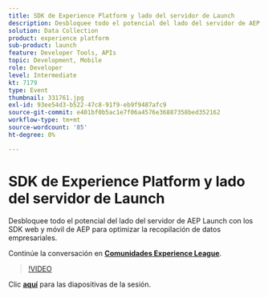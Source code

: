 ```yaml
---
title: SDK de Experience Platform y lado del servidor de Launch
description: Desbloquee todo el potencial del lado del servidor de AEP Launch con los SDK web y móvil de AEP para optimizar la recopilación de datos empresariales. Esta sesión se entregó como parte del evento de contenido de Adobe Developers Live.
solution: Data Collection
product: experience platform
sub-product: launch
feature: Developer Tools, APIs
topic: Development, Mobile
role: Developer
level: Intermediate
kt: 7179
type: Event
thumbnail: 331761.jpg
exl-id: 93ee54d3-b522-47c8-91f9-eb9f9487afc9
source-git-commit: e401bf0b5ac1e7f06a4576e36887358bed352162
workflow-type: tm+mt
source-wordcount: '85'
ht-degree: 0%

---
```


# SDK de Experience Platform y lado del servidor de Launch

Desbloquee todo el potencial del lado del servidor de AEP Launch con los SDK web y móvil de AEP para optimizar la recopilación de datos empresariales.

Continúe la conversación en **[Comunidades Experience League](https://adobe.ly/36Yd3v6)**.

>[!VIDEO](https://video.tv.adobe.com/v/331761/?quality=12&learn=on&hidetitle=true)

Clic **[aquí](/help/adobe-developers-live/assets/experience-platform-sdk-launch.pdf)** para las diapositivas de la sesión.
